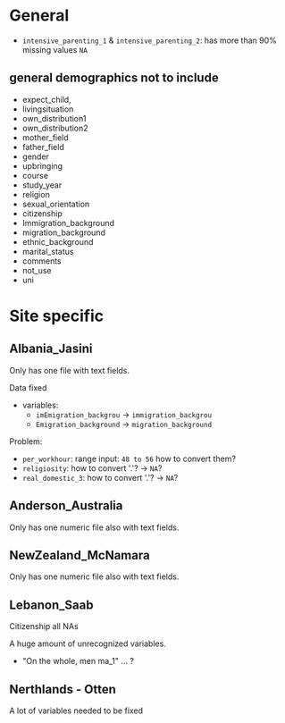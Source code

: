 # General
- `intensive_parenting_1` & `intensive_parenting_2`: has more than 90% missing values `NA`

## general demographics not to include
- expect_child,
- livingsituation
- own_distribution1
- own_distribution2
- mother_field
- father_field
- gender
- upbringing
- course
- study_year
- religion
- sexual_orientation
- citizenship
- Immigration_background
- migration_background
- ethnic_background
- marital_status
- comments
- not_use
- uni

# Site specific

## Albania_Jasini

Only has one file with text fields.

Data fixed
- variables:
  - `imEmigration_backgrou` -> `immigration_backgrou`
  - `Emigration_background` -> `migration_background`

Problem:
- `per_workhour`: range input: `48 to 56` how to convert them?
- `religiosity`: how to convert '.'? -> `NA`?
- `real_domestic_3`: how to convert '.'? -> `NA`?

## Anderson_Australia

Only has one numeric file also with text fields.

## NewZealand_McNamara

Only has one numeric file also with text fields.

## Lebanon_Saab

Citizenship all NAs

A huge amount of unrecognized variables.

- "On the whole, men ma_1" ...     ? 

## Nerthlands - Otten
 A lot of variables needed to be fixed
